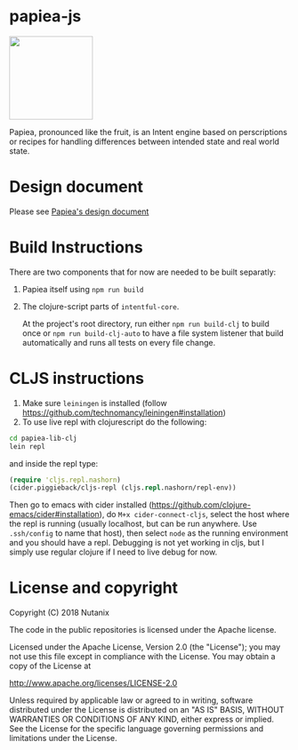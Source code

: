 # papiea-js
<img src="https://upload.wikimedia.org/wikipedia/commons/1/13/Papaya.svg" width="150" height="150">

Papiea, pronounced like the fruit, is an Intent engine based on perscriptions or recipes for handling differences
between intended state and real world state.

# Design document
Please see [Papiea's design document](https://nutanix.github.io/papiea-js/Papiea-design.html)

# Build Instructions
There are two components that for now are needed to be built separatly:

1. Papiea itself using `npm run build` 

1. The clojure-script parts of `intentful-core`. 

   At the project's root directory, run either `npm run build-clj` to build once or `npm run build-clj-auto` to have a file system listener that build automatically and runs all tests on every file change.

# CLJS instructions
1. Make sure `leiningen` is installed (follow https://github.com/technomancy/leiningen#installation)
1. To use live repl with clojurescript do the following:
```bash
cd papiea-lib-clj
lein repl
```
and inside the repl type:
```clojure
(require 'cljs.repl.nashorn)
(cider.piggieback/cljs-repl (cljs.repl.nashorn/repl-env))
```
Then go to emacs with cider installed (https://github.com/clojure-emacs/cider#installation), do `M+x cider-connect-cljs`, select the host where the repl is running (usually localhost, but can be run anywhere. Use `.ssh/config` to name that host), then select `node` as the running environment and you should have a repl. Debugging is not yet working in cljs, but I simply use regular clojure if I need to live debug for now.

# License and copyright

Copyright (C) 2018 Nutanix

The code in the public repositories is licensed under the Apache
license.

Licensed under the Apache License, Version 2.0 (the "License"); you
may not use this file except in compliance with the License.  You may
obtain a copy of the License at

http://www.apache.org/licenses/LICENSE-2.0

Unless required by applicable law or agreed to in writing, software
distributed under the License is distributed on an "AS IS" BASIS,
WITHOUT WARRANTIES OR CONDITIONS OF ANY KIND, either express or
implied.  See the License for the specific language governing
permissions and limitations under the License.

